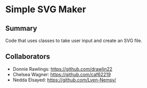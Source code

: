 # Simple SVG Maker

## Summary

Code that uses classes to take user input and create an SVG file.

## Collaborators

- Donnie Rawlings: https://github.com/drawlin22
- Chelsea Wagner: https://github.com/caf62219
- Nedda Elsayed: https://github.com/Lven-Nemsy/
